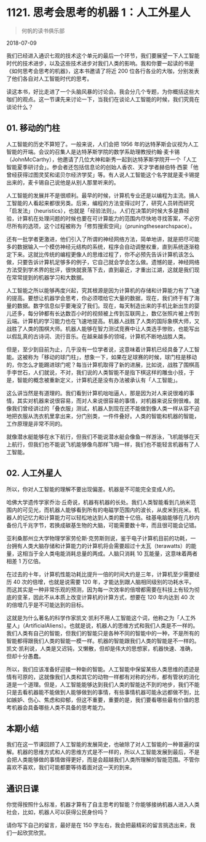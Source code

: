 # 1121. 思考会思考的机器 1：人工外星人

> 何帆的读书俱乐部

2018-07-09

我们已经进入通识七观的技术这个单元的最后一个环节，我们要展望一下人工智能时代的技术进步，以及这些技术进步对我们人类的影响。我和你要一起读的书是《如何思考会思考的机器》，这本书邀请了将近 200 位各行各业的大咖，分别发表了他们各自对人工智能时代的思考。

读这本书，好比走进了一个头脑风暴的讨论会。我会分几个专题，为你概括这些大咖们的观点。这一节课先来讨论一下，当我们在谈论人工智能的时候，我们究竟在谈论什么？

## 01. 移动的门柱

人工智能的历史不算短了。一般来说，人们会把 1956 年的达特茅斯会议视为人工智能的开端。会议的召集人是达特茅斯学院的数学系助理教授约翰·麦卡锡（JohnMcCarthy），他邀请了几位大神和新秀一起到达特茅斯学院开一个「人工智能夏季研讨会」。参会者还包括信息论的创始人香农、天才学者赫伯特·西蒙「他曾经获得过图灵奖和诺贝尔经济学奖」等。有人说人工智能这个名字就是麦卡锡提出来的，麦卡锡自己说他是从别人那里听来的。

人工智能的发展并不是很顺利。最早的时候，计算机专业还是以编程为主流。搞人工智能的人看起来都很另类。后来，编程的方法变得过时了，研究人员转而研究「启发法」（heuristics），也就是「经验法则」。人们在决策的时候大多是靠经验，计算机在处理问题的时候也要在可计算能力的范围内尽快地寻找答案，不必穷尽所有的选项，这个过程被称为「修剪搜索空间」（pruningthesearchspace）。

还有一批学者更激进，他们引入了所谓的神经网络方法，简单地讲，就是把尽可能多的数据输入一个模仿神经元结构的系统，程序会自动调整权重，直到系统逐渐稳定下来。这就比传统的编程更像人的思维过程了，你不必预先告诉计算机该怎么做，只要告诉计算机足够多的例子，它自己就会学会怎么做。遗憾的是，神经网络方法受到学术界的批评，很快就衰落下去，直到最近，才重出江湖，这就是我们现在常常提到的机器学习和大数据。

人工智能之所以能够再度兴起，究其根源是因为计算机的存储和计算能力有了飞速的提高。要想让机器学会思考，你必须喂给它大量的数据，现在，我们终于有了海量的数据。数字信息似乎要淹没了我们。现在，每天制造出来的手机比新出生的婴儿还多，每分钟都有长达数百小时的视频被上传到互联网上，数亿张照片被上传到云端。计算机的学习能力也在飞速地提高。机器人战胜了人类的国际象棋大师，又战胜了人类的围棋大师。机器人能够在智力测试竞赛中让人类选手惨败，也能写出以假乱真的古诗词、流行音乐。在越来越多的领域，计算机不断地战胜人类。

但是，至少到目前为止，几乎没有一位学者说，这意味着计算机已经具备了人工智能。这被称为「移动的球门柱」，想象一下，如果在足球赛的时候，球门柱是移动的，你怎么才能踢进球门呢？每当计算机取得了新的进展，比如说，战胜了围棋高手李世石，人们就说，不对，我们说的人类智能不是指下棋这样的雕虫小技，于是，智能的概念被重新定义，计算机还是没有办法被承认有「人工智能」。

这么讲当然是有道理的。我们看到计算机咄咄逼人，那是因为对人来说很难的事情，其实对机器来说很容易，而对人来说很容易的事情，对机器来说反倒很难。就像我们曾经讲过的「叠衣服」测试，机器人到现在还不能做到像人类一样从容不迫地把衣服从洗衣机里拿出来，分门别类，一件件叠好。人类的智能和机器的智能，工作原理是非常不同的。

就像潜水艇能够在水下航行，但我们不能说潜水艇会像鱼一样游泳，飞机能够在天上航行，但我们也不能说飞机能够像鸟那样飞翔一样，我们也不能轻言机器有了人工智能。

## 02. 人工外星人

所以，你对人工智能的理解不要出现偏差。机器是不可能完全变成人的。

哈佛大学遗传学家乔治·丘奇说，机器有机器的长处。我们人类智能看到几纳米范围内的可见光，而机器人能够看到所有的电磁学范围内的波长，从皮米到兆米。机器人的记忆力和计算能力可以轻松地达到人类的数十亿倍。硅基电脑能够在几秒内备份几千兆字节，若换成碳基生物的大脑，可能需要数十年，而且很可能会记错。

亚利桑那州立大学物理学家劳伦斯·克劳斯则说，鉴于电子计算机目前的功耗，一台拥有人类大脑存储和计算能力的计算机将会需要超过十太瓦（terawatts）的能量，这相当于全人类电能消耗总量的两成。人脑只消耗 10 瓦能量，这意味着两者相差 1 万亿倍。

在过去的十年，计算机性能功耗比提升一倍的时间大约是三年，计算机至少需要经历 40 次的倍增，也就是说需要 120 年，才能达到跟人脑相同级别的功耗水平。而这其实是一种非常乐观的预测，因为每一次效率的倍增都需要在科技上有较为彻底的变革，因此不从本质上改变计算机的计算方式，想要在 120 年内达到 40 次的倍增几乎是不可能达到的目标。

这就是为什么著名的科学作家凯文·凯利不用人工智能这个词，他称之为「人工外星人」（ArtificialAliens）。也就是说，机器人的思维方式和我们人类是不一样的。我们人类有自己的智能，但我们的智能只是各种不同的智能中的一种，不是所有的智能都得跟我们人类的智能一模一样。机器的智能跟我们人类的智能是不一样的。凯文·凯利说，人类是又迟钝，又懒散，但却是伟大的思想家，机器快速、准确，但却十分愚蠢。

所以，我们应该准备好迎接一种新的智能。人工智能中保留某些人类思维的遗迹是情有可原的，这就像我们人类和其它的动物一样都有对称的分布，都有管状的消化道是一个道理。但是，人工智能能够达到我们人类的智能达不到的地步，我们不能只是去看机器能不能做到人能够做到的事情，有些事情机器可能永远都做不到，比如嫉妒、伤心、焦虑和抑郁，但这不重要，重要的是，我们要看哪些最有价值的思考机器会具备哪些人类不具备的思考能力。

## 本期小结

我们在这一节课回顾了人工智能的发展简史，也破除了对人工智能的一种普遍的误解。机器的思维方式和人的思维方式是不一样的，所以人工智能发展到最后，不是会把人类能够做的事情做得更好，而是会超越我们人类所理解的智能范围。不管你喜欢不喜欢，我们可能都要等待着面对这一天的到来。

## 通识日课

你觉得按照什么标准，机器才算有了自主思考的智能？你能够接纳机器人进入人类社会，比如，机器人可以获得公民身份吗？

请你写下自己的留言，最好是在 150 字左右，我会把最精彩的留言挑选出来，我们一起欣赏欣赏。

